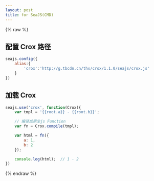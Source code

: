 ```yaml
---
layout: post
title: for SeaJS(CMD)
---
```


{% raw %}

## 配置 Crox 路径

```js
seajs.config({
    alias:{
        'crox':'http://g.tbcdn.cn/thx/crox/1.1.0/seajs/crox.js'
    }
})
```

## 加载 Crox

```js
seajs.use('crox', function(Crox){
    var tmpl = '{{root.a}} - {{root.b}}';

    // 编译成原生js Function
    var fn = Crox.compile(tmpl);

    var html = fn({
        a: 1,
        b: 2
    });

    console.log(html);  // 1 - 2
})
```

{% endraw %}
